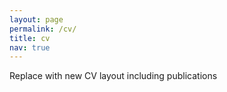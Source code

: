 ```yaml
---
layout: page
permalink: /cv/
title: cv
nav: true
---
```


Replace with new CV layout including publications